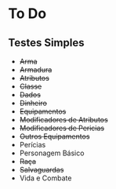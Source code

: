 # To Do

## Testes Simples
* ~~Arma~~
* ~~Armadura~~
* ~~Atributos~~
* ~~Classe~~
* ~~Dados~~
* ~~Dinheiro~~
* ~~Equipamentos~~
* ~~Modificadores de Atributos~~
* ~~Modificadores de Pericias~~
* ~~Outros Equipamentos~~
* Perícias
* Personagem Básico
* ~~Raça~~
* ~~Salvaguardas~~
* Vida e Combate